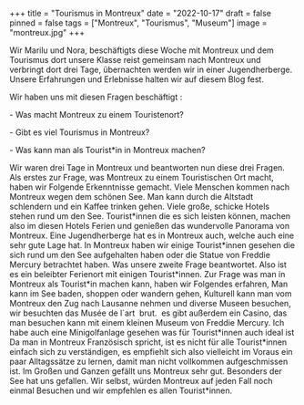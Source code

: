 +++
title = "Tourismus in Montreux"
date = "2022-10-17"
draft = false
pinned = false
tags = ["Montreux", "Tourismus", "Museum"]
image = "montreux.jpg"
+++



Wir Marilu und Nora, beschäftigts diese Woche mit Montreux und dem Tourismus dort unsere Klasse reist gemeinsam nach Montreux und verbringt dort drei Tage, übernachten werden wir in einer Jugendherberge. Unsere Erfahrungen und Erlebnisse halten wir auf diesem Blog fest.

Wir haben uns mit diesen Fragen beschäftigt :

\- ﻿Was macht Montreux zu einem Touristenort?

\-﻿ Gibt es viel Tourismus in Montreux?

\-﻿ Was kann man als Tourist*in in Montreux machen?



Wir waren drei Tage in Montreux und beantworten nun diese drei Fragen. Als erstes zur Frage, was Montreux zu einem Touristischen Ort macht, haben wir Folgende Erkenntnisse gemacht. Viele Menschen kommen nach Montreux wegen dem schönen See. Man kann durch die Altstadt schlendern und ein Kaffee trinken gehen. Viele große, schicke Hotels stehen rund um den See. Tourist\*innen die es sich leisten können, machen also im diesen Hotels Ferien und genießen das wundervolle Panorama von Montreux. Eine Jugendherberge hat es in Montreux auch, welche auch eine sehr gute Lage hat. In Montreux haben wir einige Tourist\*innen gesehen die sich rund um den See aufgehalten haben oder die Statue von Freddie Mercury betrachtet haben. Was unsere zweite Frage beantwortet. Also ist es ein beleibter Ferienort mit einigen Tourist\*innen. Zur Frage was man in Montreux als Tourist\*in machen kann, haben wir Folgendes erfahren, Man kann im See baden, shoppen oder wandern gehen, Kulturell kann man vom Montreux den Zug nach Lausanne nehmen und diverse Museen besuchen, wir besuchten das Musée de l`art  brut.  es gibt außerdem ein Casino, das man besuchen kann mit einem kleinen Museum von Freddie Mercury. Ich habe auch eine Minigolfanlage gesehen was für Tourist\*innen auch ideal ist Da man in Montreux Französisch spricht, ist es nicht für alle Tourist\*innen einfach sich zu verständigen, es empfiehlt sich also vielleicht im Voraus ein paar Alltagssätze zu lernen, damit man nicht vollkommen aufgeschmissen ist. Im Großen und Ganzen gefällt uns Montreux sehr gut. Besonders der See hat uns gefallen. Wir selbst, würden Montreux auf jeden Fall noch einmal Besuchen und wir empfehlen es allen Tourist*innen.